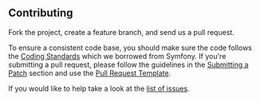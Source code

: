 Contributing
------------

Fork the project, create a feature branch, and send us a pull request.

To ensure a consistent code base, you should make sure the code follows
the [Coding Standards][0] which we borrowed from Symfony. If you're submitting
a pull request, please follow the guidelines in the [Submitting a Patch][2] section
and use the [Pull Request Template][3].

If you would like to help take a look at the [list of issues][1].


[0]: http://symfony.com/doc/master/contributing/code/standards.html
[1]: https://github.com/alquerci/php-types-autoboxing/issues
[2]: http://symfony.com/doc/current/contributing/code/patches.html#check-list
[3]: http://symfony.com/doc/current/contributing/code/patches.html#make-a-pull-request
